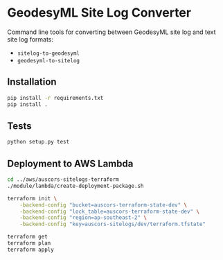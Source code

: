 # GeodesyML Site Log Converter
Command line tools for converting between GeodesyML site log and text site log formats:

* `sitelog-to-geodesyml`
* `geodesyml-to-sitelog`

## Installation

```bash
pip install -r requirements.txt
pip install .
```

## Tests

``` bash
python setup.py test
```

## Deployment to AWS Lambda

```bash
cd ../aws/auscors-sitelogs-terraform
./module/lambda/create-deployment-package.sh

terraform init \
	-backend-config "bucket=auscors-terraform-state-dev" \
	-backend-config "lock_table=auscors-terraform-state-dev" \
	-backend-config "region=ap-southeast-2" \
	-backend-config "key=auscors-sitelogs/dev/terraform.tfstate"

terraform get
terraform plan
terraform apply
```
